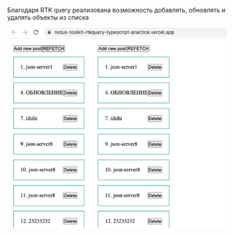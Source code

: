 Благодаря RTK query реализована возможность добавлять, обновлять и удалять объекты из списка

![Иллюстрация к проекту](https://github.com/wctnz/redux-toolkit-rtkquery-typescript-practice/raw/master/public/img1.png)


